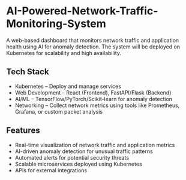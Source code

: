 # AI-Powered-Network-Traffic-Monitoring-System
A web-based dashboard that monitors network traffic and application health using AI for anomaly detection. The system will be deployed on Kubernetes for scalability and high availability.
## Tech Stack
- Kubernetes – Deploy and manage services
- Web Development – React (Frontend), FastAPI/Flask (Backend)
- AI/ML – TensorFlow/PyTorch/Scikit-learn for anomaly detection
- Networking – Collect network metrics using tools like Prometheus, Grafana, or custom packet analysis
## Features
- Real-time visualization of network traffic and application metrics
- AI-driven anomaly detection for unusual traffic patterns
- Automated alerts for potential security threats
- Scalable microservices deployed using Kubernetes
- APIs for external integrations
